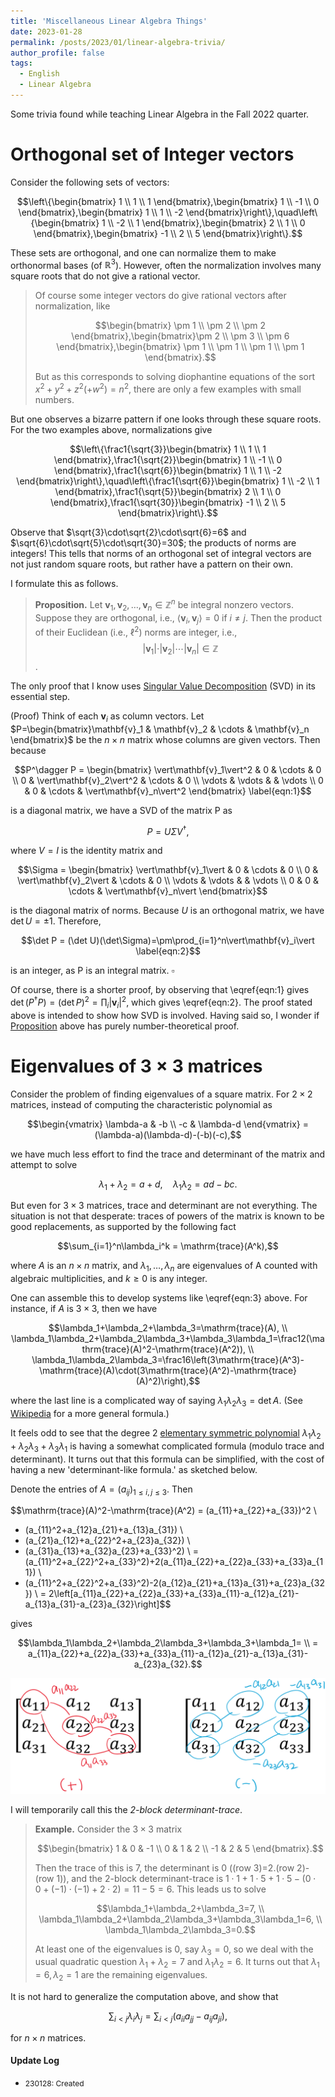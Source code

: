 ```yaml
---
title: 'Miscellaneous Linear Algebra Things'
date: 2023-01-28
permalink: /posts/2023/01/linear-algebra-trivia/
author_profile: false
tags:
  - English
  - Linear Algebra
---
```


Some trivia found while teaching Linear Algebra in the Fall 2022 quarter.

# Orthogonal set of Integer vectors

Consider the following sets of vectors:

$$\left\{\begin{bmatrix} 1 \\ 1 \\ 1 \end{bmatrix},\begin{bmatrix} 1 \\ -1 \\ 0 \end{bmatrix},\begin{bmatrix} 1 \\ 1 \\ -2 \end{bmatrix}\right\},\quad\left\{\begin{bmatrix} 1 \\ -2 \\ 1 \end{bmatrix},\begin{bmatrix} 2 \\ 1 \\ 0 \end{bmatrix},\begin{bmatrix} -1 \\ 2 \\ 5 \end{bmatrix}\right\}.$$

These sets are orthogonal, and one can normalize them to make orthonormal bases (of $\mathbb{R}^3$). However, often the normalization involves many square roots that do not give a rational vector.

 > Of course some integer vectors do give rational vectors after normalization, like
 >
 > $$\begin{bmatrix} \pm 1 \\ \pm 2 \\ \pm 2 \end{bmatrix},\begin{bmatrix}\pm 2 \\ \pm 3 \\ \pm 6 \end{bmatrix},\begin{bmatrix} \pm 1 \\ \pm 1 \\ \pm 1 \\ \pm 1 \end{bmatrix}.$$
 >
 > But as this corresponds to solving diophantine equations of the sort $x^2+y^2+z^2(+w^2)=n^2$, there are only a few examples with small numbers.

But one observes a bizarre pattern if one looks through these square roots. For the two examples above, normalizations give

$$\left\{\frac1{\sqrt{3}}\begin{bmatrix} 1 \\ 1 \\ 1 \end{bmatrix},\frac1{\sqrt{2}}\begin{bmatrix} 1 \\ -1 \\ 0 \end{bmatrix},\frac1{\sqrt{6}}\begin{bmatrix} 1 \\ 1 \\ -2 \end{bmatrix}\right\},\quad\left\{\frac1{\sqrt{6}}\begin{bmatrix} 1 \\ -2 \\ 1 \end{bmatrix},\frac1{\sqrt{5}}\begin{bmatrix} 2 \\ 1 \\ 0 \end{bmatrix},\frac1{\sqrt{30}}\begin{bmatrix} -1 \\ 2 \\ 5 \end{bmatrix}\right\}.$$

Observe that $\sqrt{3}\cdot\sqrt{2}\cdot\sqrt{6}=6$ and $\sqrt{6}\cdot\sqrt{5}\cdot\sqrt{30}=30$; the products of norms are integers! This tells that norms of an orthogonal set of integral vectors are not just random square roots, but rather have a pattern on their own.

I formulate this as follows.

 > <b id="prop1">Proposition.</b> Let $\mathbf{v}_1,\mathbf{v}_2,\ldots,\mathbf{v}_n\in\mathbb{Z}^n$ be integral nonzero vectors. Suppose they are orthogonal, i.e., $\langle\mathbf{v}_i,\mathbf{v}_j\rangle=0$ if $i\neq j$. Then the product of their Euclidean (i.e., $\ell^2$) norms are integer, i.e., $$\vert\mathbf{v}_1\vert\cdot\vert\mathbf{v}_2\vert\cdots\vert\mathbf{v}_n\vert\in\mathbb{Z}$$.

The only proof that I know uses [Singular Value Decomposition](https://en.wikipedia.org/wiki/Singular_value_decomposition) (SVD) in its essential step.

(Proof) Think of each $\mathbf{v}_i$ as column vectors. Let $P=\begin{bmatrix}\mathbf{v}_1 & \mathbf{v}_2 & \cdots & \mathbf{v}_n \end{bmatrix}$ be the $n\times n$ matrix whose columns are given vectors. Then because

$$P^\dagger P = \begin{bmatrix} \vert\mathbf{v}_1\vert^2 & 0 & \cdots & 0 \\ 0 & \vert\mathbf{v}_2\vert^2 & \cdots & 0 \\ \vdots & \vdots & & \vdots \\ 0 & 0 & \cdots & \vert\mathbf{v}_n\vert^2 \end{bmatrix} \label{eqn:1}$$

is a diagonal matrix, we have a SVD of the matrix P as

$$P = U\Sigma V^\dagger,$$

where $V=I$ is the identity matrix and

$$\Sigma = \begin{bmatrix} \vert\mathbf{v}_1\vert & 0 & \cdots & 0 \\ 0 & \vert\mathbf{v}_2\vert & \cdots & 0 \\ \vdots & \vdots & & \vdots \\ 0 & 0 & \cdots & \vert\mathbf{v}_n\vert \end{bmatrix}$$

is the diagonal matrix of norms. Because $U$ is an orthogonal matrix, we have $\det U=\pm 1$. Therefore,

$$\det P = (\det U)(\det\Sigma)=\pm\prod_{i=1}^n\vert\mathbf{v}_i\vert \label{eqn:2}$$

is an integer, as P is an integral matrix. $\square$

Of course, there is a shorter proof, by observing that \eqref{eqn:1} gives $\det(P^\dagger P)=(\det P)^2=\prod_i\vert\mathbf{v}_i\vert^2$, which gives \eqref{eqn:2}. The proof stated above is intended to show how SVD is involved. Having said so, I wonder if <a href="#prop1">Proposition</a> above has purely number-theoretical proof.

# Eigenvalues of $3\times 3$ matrices

Consider the problem of finding eigenvalues of a square matrix. For $2\times 2$ matrices, instead of computing the characteristic polynomial as

$$\begin{vmatrix} \lambda-a & -b \\ -c & \lambda-d \end{vmatrix} = (\lambda-a)(\lambda-d)-(-b)(-c),$$

we have much less effort to find the trace and determinant of the matrix and attempt to solve

$$\lambda_1+\lambda_2=a+d,\quad \lambda_1\lambda_2=ad-bc.\label{eqn:3}$$

But even for $3\times 3$ matrices, trace and determinant are not everything. The situation is not that desperate: traces of powers of the matrix is known to be good replacements, as supported by the following fact

$$\sum_{i=1}^n\lambda_i^k = \mathrm{trace}(A^k),$$

where $A$ is an $n\times n$ matrix, and $\lambda_1,\ldots,\lambda_n$ are eigenvalues of A counted with algebraic multiplicities, and $k\geq 0$ is any integer.

One can assemble this to develop systems like \eqref{eqn:3} above. For instance, if $A$ is $3\times 3$, then we have

$$\lambda_1+\lambda_2+\lambda_3=\mathrm{trace}(A), \\
\lambda_1\lambda_2+\lambda_2\lambda_3+\lambda_3\lambda_1=\frac12(\mathrm{trace}(A)^2-\mathrm{trace}(A^2)), \\
\lambda_1\lambda_2\lambda_3=\frac16\left(3\mathrm{trace}(A^3)-\mathrm{trace}(A)\cdot(3\mathrm{trace}(A^2)-\mathrm{trace}(A)^2)\right),$$

where the last line is a complicated way of saying $\lambda_1\lambda_2\lambda_3=\det A$. (See [Wikipedia](https://en.wikipedia.org/wiki/Characteristic_polynomial#Properties) for a more general formula.)

It feels odd to see that the degree 2 [elementary symmetric polynomial](https://en.wikipedia.org/wiki/Elementary_symmetric_polynomial) $\lambda_1\lambda_2+\lambda_2\lambda_3+\lambda_3\lambda_1$ is having a somewhat complicated formula (modulo trace and determinant). It turns out that this formula can be simplified, with the cost of having a new 'determinant-like formula.' as sketched below.

Denote the entries of $A=(a_{ij})_{1\leq i,j\leq 3}$. Then

$$\mathrm{trace}(A)^2-\mathrm{trace}(A^2) =  (a_{11}+a_{22}+a_{33})^2 \\
- (a_{11}^2+a_{12}a_{21}+a_{13}a_{31}) \\
- (a_{21}a_{12}+a_{22}^2+a_{23}a_{32}) \\
- (a_{31}a_{13}+a_{32}a_{23}+a_{33}^2) \\
= (a_{11}^2+a_{22}^2+a_{33}^2)+2(a_{11}a_{22}+a_{22}a_{33}+a_{33}a_{11}) \\
- (a_{11}^2+a_{22}^2+a_{33}^2)-2(a_{12}a_{21}+a_{13}a_{31}+a_{23}a_{32}) \\
= 2\left[a_{11}a_{22}+a_{22}a_{33}+a_{33}a_{11}-a_{12}a_{21}-a_{13}a_{31}-a_{23}a_{32}\right]$$

gives

$$\lambda_1\lambda_2+\lambda_2\lambda_3+\lambda_3+\lambda_1= \\ = a_{11}a_{22}+a_{22}a_{33}+a_{33}a_{11}-a_{12}a_{21}-a_{13}a_{31}-a_{23}a_{32}.$$

![2-block-det-tr](/images/230128-fig.png)

I will temporarily call this the *2-block determinant-trace*.

 > **Example.** Consider the $3\times 3$ matrix
 >
 > $$\begin{bmatrix} 1 & 0 & -1 \\ 0 & 1 & 2 \\ -1 & 2 & 5 \end{bmatrix}.$$
 >
 > Then the trace of this is 7, the determinant is 0 ((row 3)=2.(row 2)-(row 1)), and the 2-block determinant-trace is $1\cdot 1 + 1\cdot 5 + 1\cdot 5 - (0\cdot 0 + (-1)\cdot(-1) + 2\cdot 2) = 11-5=6$. This leads us to solve
 >
 > $$\lambda_1+\lambda_2+\lambda_3=7, \\ \lambda_1\lambda_2+\lambda_2\lambda_3+\lambda_3\lambda_1=6, \\ \lambda_1\lambda_2\lambda_3=0.$$
 >
 > At least one of the eigenvalues is 0, say $\lambda_3=0$, so we deal with the usual quadratic question $\lambda_1+\lambda_2=7$ and $\lambda_1\lambda_2=6$. It turns out that $\lambda_1=6,\lambda_2=1$ are the remaining eigenvalues.

It is not hard to generalize the computation above, and show that

$$\sum_{i<j}\lambda_i\lambda_j = \sum_{i<j}(a_{ii}a_{jj}-a_{ij}a_{ji}),$$

for $n\times n$ matrices.

#### Update Log
 * <span style="font-size:12px">230128: Created</span>

